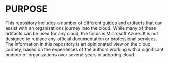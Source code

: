 # PURPOSE
This repository includes a number of different guides and artifacts that can assist with an organizations journey into the cloud.  While many of these artifacts can be used for any  cloud, the focus is Microsoft Azure. It is not designed to replace any official documentation or professional services.  The information in this repository is an opinionated view on the cloud journey, based on the experiences of the authors working with a significant number of organizations over several years in adopting cloud. 